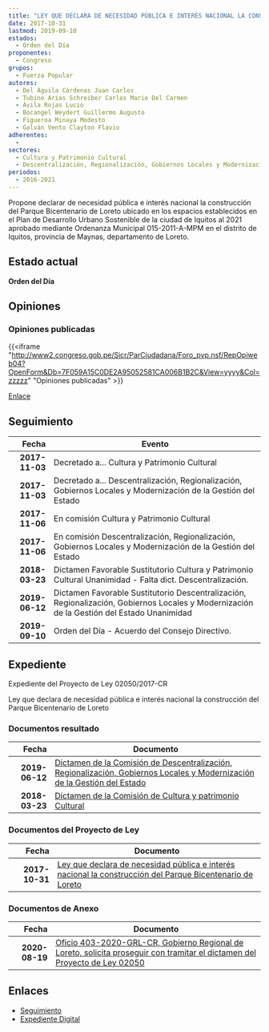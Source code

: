 ```yaml
---
title: "LEY QUE DECLARA DE NECESIDAD PÚBLICA E INTERÉS NACIONAL LA CONSTRUCCIÓN DEL PARQUE BICENTENARIO DE LORETO"
date: 2017-10-31
lastmod: 2019-09-10
estados: 
  - Orden del Día
proponentes: 
  - Congreso
grupos: 
  - Fuerza Popular
autores: 
  - Del Águila Cárdenas Juan Carlos
  - Tubino Arias Schreiber Carlos Mario Del Carmen
  - Ávila Rojas Lucio
  - Bocangel Weydert Guillermo Augusto
  - Figueroa Minaya Modesto
  - Galván Vento Clayton Flavio
adherentes: 
  - 
sectores: 
  - Cultura y Patrimonio Cultural
  - Descentralización, Regionalización, Gobiernos Locales y Modernización de la Gestión del Estado
periodos: 
  - 2016-2021
---
```


Propone declarar de necesidad pública e interés nacional la construcción del Parque Bicentenario de Loreto ubicado en los espacios establecidos en el Plan de Desarrollo Urbano Sostenible de la ciudad de Iquitos al 2021 aprobado mediante Ordenanza Municipal 015-2011-A-MPM en el distrito de Iquitos, provincia de Maynas, departamento de Loreto.


## Estado actual

**Orden del Día**

## Opiniones

### Opiniones publicadas

{{<iframe "http://www2.congreso.gob.pe/Sicr/ParCiudadana/Foro_pvp.nsf/RepOpiweb04?OpenForm&Db=7F059A15C0DE2A95052581CA006B1B2C&View=yyyy&Col=zzzzz" "Opiniones publicadas" >}}

[Enlace](http://www2.congreso.gob.pe/Sicr/ParCiudadana/Foro_pvp.nsf/RepOpiweb04?OpenForm&Db=7F059A15C0DE2A95052581CA006B1B2C&View=yyyy&Col=zzzzz)

## Seguimiento

| Fecha | Evento |
|------:|--------|
| **2017-11-03** | Decretado a... Cultura y Patrimonio Cultural|
| **2017-11-03** | Decretado a... Descentralización, Regionalización, Gobiernos Locales y Modernización de la Gestión del Estado|
| **2017-11-06** | En comisión Cultura y Patrimonio Cultural|
| **2017-11-06** | En comisión Descentralización, Regionalización, Gobiernos Locales y Modernización de la Gestión del Estado|
| **2018-03-23** | Dictamen Favorable Sustitutorio Cultura y Patrimonio Cultural Unanimidad - Falta dict. Descentralización.|
| **2019-06-12** | Dictamen Favorable Sustitutorio Descentralización, Regionalización, Gobiernos Locales y Modernización de la Gestión del Estado Unanimidad|
| **2019-09-10** | Orden del Día - Acuerdo del Consejo Directivo.|


## Expediente

Expediente del Proyecto de Ley 02050/2017-CR

Ley que declara de necesidad pública e interés nacional la construcción del Parque Bicentenario de Loreto


### Documentos resultado

| Fecha | Documento |
|------:|--------|
| **2019-06-12** | [Dictamen de la Comisión de Descentralización, Regionalización, Gobiernos Locales y Modernización de la Gestión del Estado](http://www.leyes.congreso.gob.pe/Documentos/2016_2021/Dictamenes/Proyectos_de_Ley/02050DC08MAY20190612.pdf) |
| **2018-03-23** | [Dictamen de la Comisión de Cultura y patrimonio Cultural](http://www.leyes.congreso.gob.pe/Documentos/2016_2021/Dictamenes/Proyectos_de_Ley/02050DC05MAY20180323.pdf) |

### Documentos del Proyecto de Ley

| Fecha | Documento |
|------:|--------|
| **2017-10-31** | [Ley que declara de necesidad pública e interés nacional la construcción del Parque Bicentenario de Loreto](http://www.leyes.congreso.gob.pe/Documentos/2016_2021/Proyectos_de_Ley_y_de_Resoluciones_Legislativas/PL0205020171031.PDF) |

### Documentos de Anexo

| Fecha | Documento |
|------:|--------|
| **2020-08-19** | [Oficio 403-2020-GRL-CR, Gobierno Regional de Loreto, solicita proseguir con tramitar el dictamen del Proyecto de Ley 02050](http://www.leyes.congreso.gob.pe/Documentos/2016_2021/Oficios/Otras_Instituciones/OFICIO-403-2020-GRL-CR.pdf) |

## Enlaces 

- [Seguimiento](http://www2.congreso.gob.pe/Sicr/TraDocEstProc/CLProLey2016.nsf/f7fff46988ca05b1052578e100829cc7/fd479af2613e1a36052581ca0074a1e2?OpenDocument)
- [Expediente Digital](http://www2.congreso.gob.pe/Sicr/TraDocEstProc/CLProLey2016.nsf/f7fff46988ca05b1052578e100829cc7/fd479af2613e1a36052581ca0074a1e2?OpenDocument&Click=05257FB7005EB655.eb71d0cf91d8294e05256cdf006b5706/$Body/0.1C6C)

